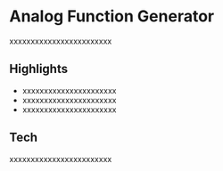 # Analog Function Generator

xxxxxxxxxxxxxxxxxxxxxxxx

## Highlights
- xxxxxxxxxxxxxxxxxxxxxx
- xxxxxxxxxxxxxxxxxxxxxx
- xxxxxxxxxxxxxxxxxxxxxx

## Tech
xxxxxxxxxxxxxxxxxxxxxxxx